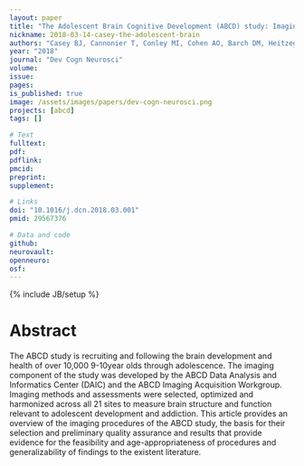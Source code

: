 ```yaml
---
layout: paper
title: "The Adolescent Brain Cognitive Development (ABCD) study: Imaging acquisition across 21 sites"
nickname: 2018-03-14-casey-the-adolescent-brain
authors: "Casey BJ, Cannonier T, Conley MI, Cohen AO, Barch DM, Heitzeg MM, Soules ME, Teslovich T, Dellarco DV, Garavan H, Orr CA, Wager TD, Banich MT, Speer NK, Sutherland MT, Riedel MC, Dick AS, Bjork JM, Thomas KM, Chaarani B, Mejia MH, Hagler DJ Jr., Daniela Cornejo M, Sicat CS, Harms MP, Dosenbach NUF, Rosenberg M, Earl E, Bartsch H, Watts R, Polimeni JR, Kuperman JM, Fair DA, Dale AM"
year: "2018"
journal: "Dev Cogn Neurosci"
volume:
issue:
pages:
is_published: true
image: /assets/images/papers/dev-cogn-neurosci.png
projects: [abcd]
tags: []

# Text
fulltext:
pdf:
pdflink:
pmcid:
preprint:
supplement:

# Links
doi: "10.1016/j.dcn.2018.03.001"
pmid: 29567376

# Data and code
github:
neurovault:
openneuro:
osf:
---
```

{% include JB/setup %}

# Abstract

The ABCD study is recruiting and following the brain development and health of over 10,000 9-10year olds through adolescence. The imaging component of the study was developed by the ABCD Data Analysis and Informatics Center (DAIC) and the ABCD Imaging Acquisition Workgroup. Imaging methods and assessments were selected, optimized and harmonized across all 21 sites to measure brain structure and function relevant to adolescent development and addiction. This article provides an overview of the imaging procedures of the ABCD study, the basis for their selection and preliminary quality assurance and results that provide evidence for the feasibility and age-appropriateness of procedures and generalizability of findings to the existent literature.
